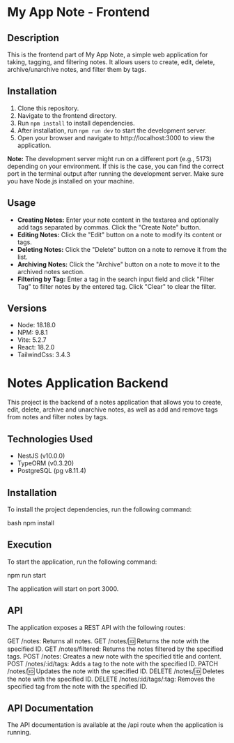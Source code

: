 # My App Note - Frontend

## Description
This is the frontend part of My App Note, a simple web application for taking, tagging, and filtering notes. It allows users to create, edit, delete, archive/unarchive notes, and filter them by tags.

## Installation
1. Clone this repository.
2. Navigate to the frontend directory.
3. Run `npm install` to install dependencies.
4. After installation, run `npm run dev` to start the development server.
5. Open your browser and navigate to http://localhost:3000 to view the application.

**Note:** The development server might run on a different port (e.g., 5173) depending on your environment. If this is the case, you can find the correct port in the terminal output after running the development server. Make sure you have Node.js installed on your machine.

## Usage
- **Creating Notes:** Enter your note content in the textarea and optionally add tags separated by commas. Click the "Create Note" button.
- **Editing Notes:** Click the "Edit" button on a note to modify its content or tags.
- **Deleting Notes:** Click the "Delete" button on a note to remove it from the list.
- **Archiving Notes:** Click the "Archive" button on a note to move it to the archived notes section.
- **Filtering by Tag:** Enter a tag in the search input field and click "Filter Tag" to filter notes by the entered tag. Click "Clear" to clear the filter.

## Versions
- Node: 18.18.0
- NPM: 9.8.1
- Vite: 5.2.7
- React: 18.2.0
- TailwindCss: 3.4.3

# Notes Application Backend

This project is the backend of a notes application that allows you to create, edit, delete, archive and unarchive notes, as well as add and remove tags from notes and filter notes by tags.

## Technologies Used

- NestJS (v10.0.0)
- TypeORM (v0.3.20)
- PostgreSQL (pg v8.11.4)

## Installation

To install the project dependencies, run the following command:

bash
npm install

## Execution

To start the application, run the following command:

npm run start

The application will start on port 3000.

## API

The application exposes a REST API with the following routes:

GET /notes: Returns all notes.
GET /notes/:id: Returns the note with the specified ID.
GET /notes/filtered: Returns the notes filtered by the specified tags.
POST /notes: Creates a new note with the specified title and content.
POST /notes/:id/tags: Adds a tag to the note with the specified ID.
PATCH /notes/:id: Updates the note with the specified ID.
DELETE /notes/:id: Deletes the note with the specified ID.
DELETE /notes/:id/tags/:tag: Removes the specified tag from the note with the specified ID.

## API Documentation
The API documentation is available at the /api route when the application is running.
